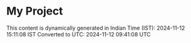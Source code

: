 # My Project

This content is dynamically generated in Indian Time (IST): 2024-11-12 15:11:08 IST
Converted to UTC: 2024-11-12 09:41:08 UTC
